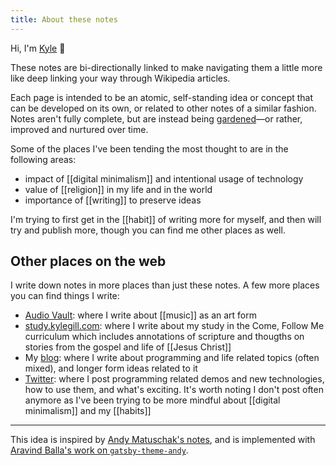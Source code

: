 ```yaml
---
title: About these notes
---
```


Hi, I'm [Kyle](https://kylegill.com) 👋

These notes are bi-directionally linked to make navigating them a little more like deep linking your way through Wikipedia articles.

Each page is intended to be an atomic, self-standing idea or concept that can be developed on its own, or related to other notes of a similar fashion. Notes aren't fully complete, but are instead being [gardened](https://joelhooks.com/digital-garden)—or rather, improved and nurtured over time.

Some of the places I've been tending the most thought to are in the following areas:

- impact of [[digital minimalism]] and intentional usage of technology
- value of [[religion]] in my life and in the world
- importance of [[writing]] to preserve ideas

I'm trying to first get in the [[habit]] of writing more for myself, and then will try and publish more, though you can find me other places as well.

## Other places on the web

I write down notes in more places than just these notes. A few more places you can find things I write:

- [Audio Vault](https://audio-vault.com): where I write about [[music]] as an art form
- [study.kylegill.com](https://study.kylegill.com): where I write about my study in the Come, Follow Me curriculum which includes annotations of scripture and thougths on stories from the gospel and life of [[Jesus Christ]]
- My [blog](https://kylegill.com/blog): where I write about programming and life related topics (often mixed), and longer form ideas related to it
- [Twitter](https://twitter.com/gill_kyle): where I post programming related demos and new technologies, how to use them, and what's exciting. It's worth noting I don't post often anymore as I've been trying to be more mindful about [[digital minimalism]] and my [[habits]]

---

This idea is inspired by [Andy Matuschak's notes](https://notes.andymatuschak.org/About_these_notes), and is implemented with [Aravind Balla's work on `gatsby-theme-andy`](https://github.com/aravindballa/gatsby-theme-andy/).
